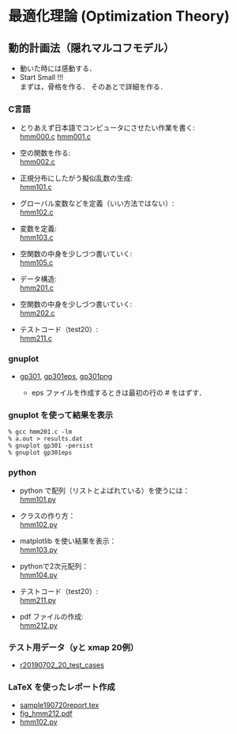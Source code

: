 最適化理論 (Optimization Theory) 
============


動的計画法（隠れマルコフモデル）
------

- 動いた時には感動する．
- Start Small !!!  
  まずは，骨格を作る． そのあとで詳細を作る．

### C言語 ###
+ とりあえず日本語でコンピュータにさせたい作業を書く:  
  [hmm000.c](./hmm000.c) 
  [hmm001.c](./hmm001.c) 

+ 空の関数を作る:  
  [hmm002.c](./hmm002.c) 

+ 正規分布にしたがう擬似乱数の生成:  
  [hmm101.c](./hmm101.c) 

+ グローバル変数などを定義（いい方法ではない）:  
  [hmm102.c](./hmm102.c) 
  
+ 変数を定義:  
  [hmm103.c](./hmm103.c) 

+ 空関数の中身を少しづつ書いていく:  
  [hmm105.c](./hmm105.c) 

+ データ構造:  
  [hmm201.c](./hmm201.c) 

+ 空関数の中身を少しづつ書いていく:  
  [hmm202.c](./hmm202.c) 

+ テストコード（test20）:  
  [hmm211.c](./hmm211.c) 


### gnuplot ###
+ [gp301](./gp301), [gp301eps](./gp301eps), [gp301png](./gp301png)

  - eps ファイルを作成するときは最初の行の # をはずす．

### gnuplot を使って結果を表示 ###

    % gcc hmm201.c -lm
    % a.out > results.dat
    % gnuplot gp301 -persist
    % gnuplot gp301eps
    

### python ###

+ python で配列（リストとよばれている）を使うには：  
  [hmm101.py](./hmm101.py) 

+ クラスの作り方：  
  [hmm102.py](./hmm102.py)


+ matplotlib を使い結果を表示：  
  [hmm103.py](./hmm103.py)

+ pythonで2次元配列：  
  [hmm104.py](./hmm104.py)

+ テストコード（test20）:  
  [hmm211.py](./hmm211.py) 

+ pdf ファイルの作成:  
  [hmm212.py](./hmm212.py) 


### テスト用データ（yと xmap 20例）

+ [r20190702_20_test_cases](./r20190702_20_test_cases)


### LaTeX を使ったレポート作成
+ [sample190720report.tex](./sample190720report.tex)
+ [fig_hmm212.pdf](./fig_hmm212.pdf)
+ [hmm102.py](./hmm102.py)
